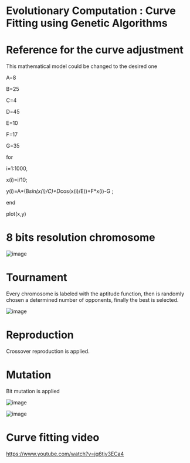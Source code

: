 # Evolutionary Computation : Curve Fitting using Genetic Algorithms

# Reference for the curve adjustment

This mathematical model could be changed to the desired one

A=8

B=25

C=4

D=45

E=10

F=17

G=35

for

i=1:1000,

x(i)=i/10;

y(i)=A*(B*sin(x(i)/C)+D*cos(x(i)/E))+F*x(i)-G ;

end

plot(x,y)

# 8 bits resolution chromosome

![image](https://user-images.githubusercontent.com/109912046/189811462-f3be9dbf-2278-4263-9d18-c8474e13037d.png)

# Tournament

Every chromosome is labeled with the aptitude function, then is randomly chosen a determined number of opponents, finally the best is selected.

![image](https://user-images.githubusercontent.com/109912046/189811740-347a1c61-da03-4269-89f6-003746028458.png)

# Reproduction

Crossover reproduction is applied.

# Mutation

Bit mutation is applied

![image](https://user-images.githubusercontent.com/109912046/189812124-08c9cd21-ab19-49ea-9066-c637e6dc59c7.png)


![image](https://user-images.githubusercontent.com/109912046/189812012-64d3f720-1ff4-41f6-9190-f9d755a450ca.png)



# Curve fitting video 

https://www.youtube.com/watch?v=jq6tjv3ECa4

